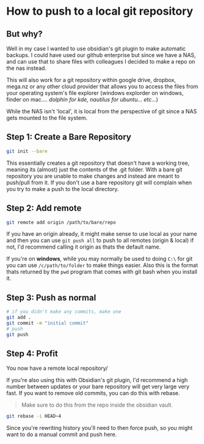 # How to push to a local git repository 
## But why?
Well in my case I wanted to use obsidian's git plugin to make automatic backups. I could have used our github enterprise but since we have a NAS, and can use that to share files with colleagues I decided to make a repo on the nas instead.

This will also work for a git repository within google drive, dropbox, mega.nz or any other cloud provider that allows you to access the files from your operating system's file explorer (windows explorder on windows, finder on mac.... *dolphin for kde, nautilus for ubuntu... etc...*)

While the NAS isn't 'local', it is local from the perspective of git since a NAS gets mounted to the file system.


## Step 1: Create a Bare Repository

```bash
git init --bare
```

This essentially creates a git repository that doesn't have a working tree, meaning its (almost) just the contents of the .git folder. With a bare git repository you are unable to make changes and instead are meant to push/pull from it. If you don't use a bare repository git will complain when you try to make a push to the local directory.

## Step 2: Add remote

```bash
git remote add origin /path/to/bare/repo
```

If you have an origin already, it might make sense to use local as your name and then you can use `git push all` to push to all remotes (origin & local) if not, I'd recommend calling it origin as thats the default name.

If you're on **windows**, while you may normally be used to doing `C:\` for git you can use `/c/path/to/folder` to make things easier. Also this is the format thats returned by the `pwd` program that comes with git bash when you install it.

## Step 3: Push as normal

```bash
# if you didn't make any commits, make one
git add .
git commit -m "initial commit"
# push
git push
```

## Step 4: Profit
You now have a remote local repository/

If you're also using this with Obsidian's git plugin, I'd recommend a high number between updates or your bare repository will get very large very fast. If you want to remove old commits, you can do this with rebase.

> Make sure to do this from the repo inside the obsidian vault.

```bash
git rebase -i HEAD~4
```

Since you're rewriting history you'll need to then force push, so you might want to do a manual commit and push here.